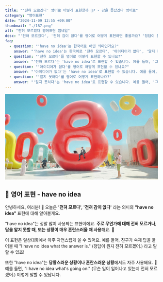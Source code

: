 ```yaml
---
title: "'전혀 모르겠다' 영어로 어떻게 표현할까 🤷‍♂️ - 감을 못잡겠다 영어로"
category: "영어표현"
date: "2024-11-09 12:55 +09:00"
thumbnail: "./187.png"
alt: "전혀 모르겠다 영어표현 썸네일"
desc: "'전혀 모르겠다', '전혀 감이 없다'를 영어로 어떻게 표현하면 좋을까요? '정담이 뭔지 전혀 모르겠어', '무슨일이 일어나는지 감을 못잡겠어' 등을 영어로 표현하는 법을 배워봅시다. 다양한 예문을 통해서 연습하고 본인의 표현으로 만들어 보세요."
faq:
  - question: "'have no idea'는 한국어로 어떤 의미인가요?"
    answer: "'have no idea'는 한국어로 '전혀 모르다', '아이디어가 없다', '알지 못하다' 등으로 번역될 수 있습니다. 어떤 것에 대해 전혀 지식이나 정보가 없음을 나타낼 때 사용합니다."
  - question: "'전혀 모르다'를 영어로 어떻게 표현할 수 있나요?"
    answer: "'전혀 모르다'는 'have no idea'로 표현할 수 있습니다. 예를 들어, '그가 어디에 있는지 전혀 몰라'는 'I have no idea where he is'로 말할 수 있습니다."
  - question: "'아이디어가 없다'를 영어로 어떻게 표현할 수 있나요?"
    answer: "'아이디어가 없다'는 'have no idea'로 표현할 수 있습니다. 예를 들어, '어떤 영화를 봐야 할지 아이디어가 없어'는 'I have no idea what movie to watch'로 말할 수 있습니다."
  - question: "'알지 못하다'를 영어로 어떻게 표현하나요?"
    answer: "'알지 못하다'는 'have no idea'로 표현할 수 있습니다. 예를 들어, '그 문제의 해결책을 알지 못해'는 'I have no idea how to solve that problem'으로 표현할 수 있습니다."
---
```


![Surreal Scene with Oversized Numbers](./187-1.jpeg)

## 🌟 영어 표현 - have no idea

안녕하세요, 여러분! 👋 오늘은 **'전혀 모르다', '전혀 감이 없다'** 라는 의미의 **"have no idea"** 표현에 대해 알아볼게요.

"have no idea"는 정말 많이 사용되는 표현이에요. **주로 무언가에 대해 전혀 모르거나, 답을 알지 못할 때, 또는 상황이 매우 혼란스러울 때 사용**해요. 🤔

이 표현은 일상대화에서 아주 자연스럽게 쓸 수 있어요. 예를 들어, 친구가 숙제 답을 물어볼 때 "I have no idea what the answer is." (정답이 뭔지 전혀 모르겠어.) 라고 말할 수 있죠!

또한 "have no idea"는 **당황스러운 상황이나 혼란스러운 상황**에서도 자주 사용돼요. 🫤 예를 들면, "I have no idea what's going on." (무슨 일이 일어나고 있는지 전혀 모르겠어.) 이렇게 말할 수 있답니다.

<ins class="adsbygoogle"
     style="display:block"
     data-ad-client="ca-pub-1465612013356152"
     data-ad-slot="2106896038"
     data-ad-format="auto"
     data-full-width-responsive="true"></ins>

<script>
     (adsbygoogle = window.adsbygoogle || []).push({});

## 📖 예문

"이 문제 어떻게 푸는지 알아?"

"Do you know how to solve this problem?"

"전혀 모르겠어."

"I have no idea."

자, 이제 "have no idea"를 활용한 예문들을 소리 내어 연습해볼까요? 🎯

## 💬 연습해보기

<details>
<summary>그녀가 무슨 말을 하는지 하나도 모르겠어. 너무 빨리 말하잖아.</summary>
<span>I have no idea what she's talking about. She's speaking way too fast.</span>
</details>

<details>
<summary>네가 올 줄은 꿈에도 몰랐어!</summary>
<span>I had no idea you were coming!</span>
</details>

<details>
<summary>휴대폰이 자꾸 꺼지는데 왜 그런지 모르겠네. 새로 사야 할 것 같아.</summary>
<span>I have no idea why my phone keeps crashing. Maybe I should get a new one.</span>
</details>

<details>
<summary>내가 어떻게 그 시험에 통과했는지 도저히 모르겠어.</summary>
<span>I have no idea how I <a href="/blog/in-english/175.manage-to/">managed to</a> pass that test.</span>
</details>

<details>
<summary>올해 크리스마스에 엄마한테 뭘 선물해야할지 모르겠어.</summary>
<span>I've got no idea what to get Mom for Christmas this year.</span>
</details>

<details>
<summary>처음 코딩 시작했을 때는 이게 내 직업이 될 줄은 상상도 못했어.</summary>
<span>When I first started coding, I had no idea it would become my career.</span>
</details>

<details>
<summary>영화 마지막에 무슨 일이 일어났는지 하나도 모르겠어.</summary>
<span>I have literally no idea what happened at the end of that movie.</span>
</details>

<details>
<summary>A: 경기장 가는 길 아세요? B: 전혀 모르는데, 구글 지도로 한번 찾아볼게요.</summary>
<span>A: Do you know how to get to the stadium? B: No idea, let me check Google Maps.</span>
</details>

<details>
<summary>요즘 쟤가 왜 이상하게 행동하는지 모르겠어. 뭔가 문제가 있나 봐.</summary>
<span>I've got no idea why he's acting so weird lately. Something must be wrong.</span>
</details>

## 🤝 함께 알아두면 좋은 표현들

### have a clue

'have a clue'은 **"감을 잡다" 또는 "단서를 가지다"** 라는 뜻이에요. 어떤 상황이나 문제에 대해 **어떤 정보를 가지고 있거나 이해하고 있는 상태**를 나타내요. 'have no idea'와는 정반대의 의미로, 무언가를 알고 있다는 것을 강조할 때 사용해요.

"I have a clue about how we can solve this problem."

"이 문제를 어떻게 해결할 수 있을지 감이 좀 잡혔어."

### know for sure

'know for sure'는 **"확실히 알다"** 라는 뜻이에요. 어떤 사실이나 정보에 대해 **확신을 가지고 알 때** 사용되며, 'have no idea'와는 반대의 의미를 가집니다. 주로 자신이 알고 있는 정보에 대한 신뢰를 강조할 때 사용해요.

"I know for sure that she'll get the promotion"

"그녀가 승진할 거란 걸 확실히 알아"

---

오늘은 **'전혀 모르다'** 를 표현하는 **'have no idea'** 에 대해 배워봤어요. 정말 실용적인 표현이죠? **무언가를 전혀 모를 때나 혼란스러운 상황**에서 이 표현을 사용하면 여러분의 영어가 더욱 자연스러워질 거예요! 😊

다음에 또 유용한 표현으로 찾아올게요. 그때까지 오늘 배운 표현 열심히 연습해보세요! 화이팅! 💪
